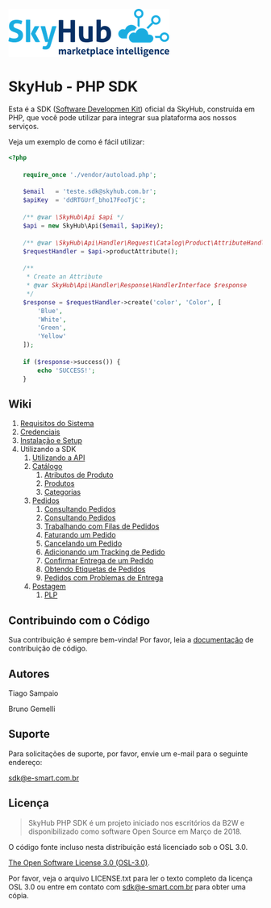 ![SkyHub - MarketPlace Intelligence](/doc/images/logo.png)

# SkyHub - PHP SDK

Esta é a SDK ([Software Developmen Kit](https://pt.wikipedia.org/wiki/Kit_de_desenvolvimento_de_software)) oficial da SkyHub, construída em PHP, que você pode utilizar para integrar sua plataforma aos nossos serviços.

Veja um exemplo de como é fácil utilizar:

```php
<?php

    require_once './vendor/autoload.php';

    $email   = 'teste.sdk@skyhub.com.br';
    $apiKey  = 'ddRTGUrf_bho17FooTjC';

    /** @var \SkyHub\Api $api */
    $api = new SkyHub\Api($email, $apiKey);
    
    /** @var \SkyHub\Api\Handler\Request\Catalog\Product\AttributeHandler $requestHandler */
    $requestHandler = $api->productAttribute();
    
    /**
     * Create an Attribute
     * @var SkyHub\Api\Handler\Response\HandlerInterface $response
     */
    $response = $requestHandler->create('color', 'Color', [
        'Blue',
        'White',
        'Green',
        'Yellow'
    ]);
    
    if ($response->success()) {
        echo 'SUCCESS!';
    }
```

## Wiki
1. [Requisitos do Sistema](doc/pt_BR/SYSTEM_REQUIREMENTS.md)
1. [Credenciais](doc/pt_BR/CREDENTIALS.md) 
1. [Instalação e Setup](doc/pt_BR/INSTALLATION.md)
1. Utilizando a SDK
    1. [Utilizando a API](doc/pt_BR/usage/API.md)
    1. [Catálogo](doc/pt_BR/usage/CATALOG.md)
        1. [Atributos de Produto](doc/pt_BR/usage/catalog/ATTRIBUTES.md)
        1. [Produtos](doc/pt_BR/usage/catalog/PRODUCTS.md)
        1. [Categorias](doc/pt_BR/usage/catalog/CATEGORIES.md)
    1. [Pedidos](doc/pt_BR/usage/ORDERS.md)
        1. [Consultando Pedidos](doc/pt_BR/usage/orders/CONSULT.md)
        1. [Consultando Pedidos](doc/pt_BR/usage/orders/CONSULT.md)
        1. [Trabalhando com Filas de Pedidos](doc/pt_BR/usage/orders/QUEUE.md)
        1. [Faturando um Pedido](doc/pt_BR/usage/orders/INVOICE.md)
        1. [Cancelando um Pedido](doc/pt_BR/usage/orders/CANCEL.md)
        1. [Adicionando um Tracking de Pedido](doc/pt_BR/usage/orders/TRACKING.md)
        1. [Confirmar Entrega de um Pedido](doc/pt_BR/usage/orders/DELIVERY.md)
        1. [Obtendo Etiquetas de Pedidos](doc/pt_BR/usage/orders/LABELS.md)
        1. [Pedidos com Problemas de Entrega](doc/pt_BR/usage/orders/SHIPPING_EXCEPTION.md)
    1. [Postagem](doc/pt_BR/usage/SHIPMENT.md)
        1. [PLP](doc/pt_BR/usage/shipment/PLPS.md)
     
## Contribuindo com o Código

Sua contribuição é sempre bem-vinda! Por favor, leia a [documentação](doc/CONTRIBUTING.md) de contribuição de código.

## Autores

Tiago Sampaio

Bruno Gemelli

## Suporte

Para solicitações de suporte, por favor, envie um e-mail para o seguinte endereço:

sdk@e-smart.com.br

## Licença
> SkyHub PHP SDK é um projeto iniciado nos escritórios da B2W e disponibilizado como software Open Source em Março de 2018.

O código fonte incluso nesta distribuição está licenciado sob o OSL 3.0.

[The Open Software License 3.0 (OSL-3.0)](https://opensource.org/licenses/osl-3.0.php).

Por favor, veja o arquivo LICENSE.txt para ler o texto completo da licença OSL 3.0 ou entre em contato com sdk@e-smart.com.br para obter uma cópia.
